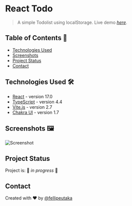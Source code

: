 # React Todo

> A simple Todolist using localStorage.
> Live demo [_here_](https://react-todo-localstorage.vercel.app/).

## Table of Contents 📜

- [Technologies Used](#technologies-used-)
- [Screenshots](#screenshots-%EF%B8%8F)
- [Project Status](#project-status)
- [Contact](#contact)

## Technologies Used 🛠

- [React](https://reactjs.org/) - version 17.0
- [TypeScript](https://www.typescriptlang.org/) - version 4.4
- [Vite.js](https://vitejs.dev/) - version 2.7
- [Chakra UI](https://chakra-ui.com/) - version 1.7

## Screenshots 🖼️

![Screenshot]()

## Project Status

Project is: 🚧 _in progress_ 🚧

## Contact

Created with ❤️ by [@fellipeutaka](https://github.com/fellipeutaka)
